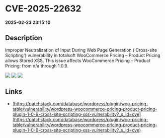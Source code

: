 # CVE-2025-22632

**2025-02-23 23:15:10**

## Description
Improper Neutralization of Input During Web Page Generation ('Cross-site Scripting') vulnerability in totalsoft WooCommerce Pricing – Product Pricing allows Stored XSS. This issue affects WooCommerce Pricing – Product Pricing: from n/a through 1.0.9.

![](https://img.shields.io/static/v1?label=Score&message=7.1&color=red)
![](https://img.shields.io/static/v1?label=Severity&message=HIGH&color=red)
![](https://img.shields.io/static/v1?label=CWE&message=XSS&color=green)

## Links
- [https://patchstack.com/database/wordpress/plugin/woo-pricing-table/vulnerability/wordpress-woocommerce-pricing-product-pricing-plugin-1-0-9-cross-site-scripting-xss-vulnerability?_s_id=cve](https://patchstack.com/database/wordpress/plugin/woo-pricing-table/vulnerability/wordpress-woocommerce-pricing-product-pricing-plugin-1-0-9-cross-site-scripting-xss-vulnerability?_s_id=cve)

